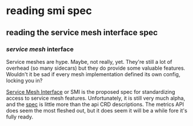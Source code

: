 # reading smi spec

## reading the service mesh interface spec


### _service mesh_ interface

Service meshes are hype.
Maybe, not really, yet.
They're still a lot of overhead
(so many sidecars) but they do provide some valuable features.
Wouldn't it be sad if every mesh implementation defined its own config,
locking you in?

[Service Mesh Interface](https://smi-spec.io/) or SMI
is the proposed spec for standardizing access to service mesh features.
Unfortunately, it is still very much alpha,
and the [spec](https://github.com/servicemeshinterface/smi-spec/blob/main/SPEC_LATEST_STABLE.md)
is little more than the api CRD descriptions.
The metrics API does seem the most fleshed out,
but it does seem it will be a while fore it's fully ready.
